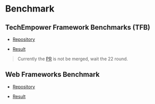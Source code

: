 # Benchmark

## TechEmpower Framework Benchmarks (TFB)

- [Repository](https://github.com/TechEmpower/FrameworkBenchmarks)

- [Result](https://www.techempower.com/benchmarks/)

> Currently the [PR](https://github.com/TechEmpower/FrameworkBenchmarks/pull/7488) is not be merged,
> wait the 22 round.

## Web Frameworks Benchmark

- [Repository](https://github.com/the-benchmarker/website)

- [Result](https://web-frameworks-benchmark.netlify.app/result?l=rust)
